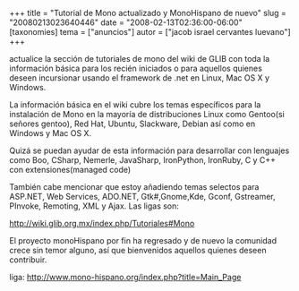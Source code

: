 +++
title = "Tutorial de Mono actualizado y MonoHispano de nuevo"
slug = "20080213023640446"
date = "2008-02-13T02:36:00-06:00"
[taxonomies]
tema = ["anuncios"]
autor = ["jacob israel cervantes luevano"]
+++

actualice la sección de tutoriales de mono del wiki de GLIB con toda la
información básica para los recién iniciados o para aquellos quienes
deseen incursionar usando el framework de .net en Linux, Mac OS X y
Windows.

La información básica en el wiki cubre los temas específicos para la
instalación de Mono en la mayoría de distribuciones Linux como Gentoo(si
señores gentoo), Red Hat, Ubuntu, Slackware, Debian así como en Windows
y Mac OS X.

Quizá se puedan ayudar de esta información para desarrollar con
lenguajes como Boo, CSharp, Nemerle, JavaSharp, IronPython, IronRuby, C
y C++ con extensiones(managed code)

También cabe mencionar que estoy añadiendo temas selectos para ASP.NET,
Web Services, ADO.NET, Gtk#,Gnome,Kde, Gconf, Gstreamer, PInvoke,
Remoting, XML y Ajax. Las ligas son:

<a href="http://wiki.glib.org.mx/index.php/Tutoriales#Mono">http://wiki.glib.org.mx/index.php/Tutoriales#Mono</a>

El proyecto monoHispano por fin ha regresado y de nuevo la comunidad
crece sin temor alguno, así que bienvenidos aquellos quienes deseen
contribuir.

liga:
<a href="http://www.mono-hispano.org/index.php?title=Main_Page">http://www.mono-hispano.org/index.php?title=Main_Page</a>
